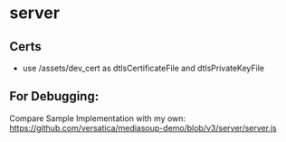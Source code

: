 # server

## Certs

- use /assets/dev_cert as dtlsCertificateFile and dtlsPrivateKeyFile

## For Debugging:

Compare Sample Implementation with my own: https://github.com/versatica/mediasoup-demo/blob/v3/server/server.js
